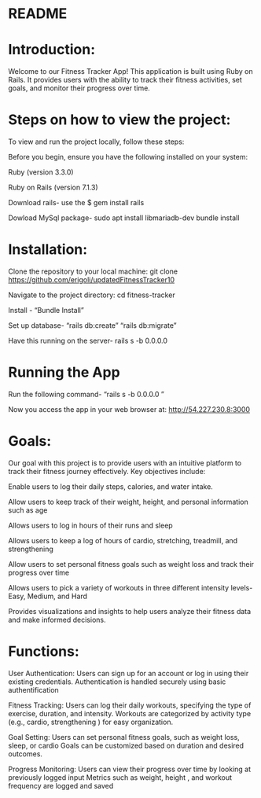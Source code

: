 # README

# Introduction:

Welcome to our Fitness Tracker App! This application is built using Ruby on Rails. It provides users with the ability to track their fitness activities, set goals, and monitor their progress over time. 


# Steps on how to view the project:

To view and run the project locally, follow these steps:

Before you begin, ensure you have the following installed on your system:

Ruby (version 3.3.0)

Ruby on Rails (version 7.1.3)

Download rails-  use the $ gem install rails

Dowload MySql package- 
sudo apt install libmariadb-dev
bundle install

# Installation:

Clone the repository to your local machine: git clone https://github.com/erigoli/updatedFitnessTracker10

Navigate to the project directory: cd fitness-tracker

Install - “Bundle Install”

Set up database- “rails db:create” “rails db:migrate”

Have this running on the server- rails s -b 0.0.0.0

# Running the App
Run the following command- “rails s -b 0.0.0.0 ”

Now you access the app in your web browser at: http://54.227.230.8:3000

# Goals: 
Our goal with this project is to provide users with an intuitive platform to track their fitness journey effectively. Key objectives include:

Enable users to log their daily steps, calories, and water intake.

Allow users to keep track of their weight, height, and personal information such as age

Allows users to log in hours of their runs and sleep 

Allows users to keep a log of hours of cardio, stretching, treadmill, and strengthening 

Allow users to set personal fitness goals such as weight loss and track their progress over time

Allows users to pick a variety of workouts in three different intensity levels- Easy, Medium, and Hard

Provides visualizations and insights to help users analyze their fitness data and make informed decisions.

# Functions:

User Authentication:
Users can sign up for an account or log in using their existing credentials.
Authentication is handled securely using basic authentification

Fitness Tracking:
Users can log their daily workouts, specifying the type of exercise, duration, and intensity.
Workouts are categorized by activity type (e.g., cardio, strengthening ) for easy organization.

Goal Setting:
Users can set personal fitness goals, such as weight loss, sleep, or cardio
Goals can be customized based on duration and desired outcomes.

Progress Monitoring:
Users can view their progress over time by looking at previously logged input
Metrics such as weight, height , and workout frequency are logged and saved
